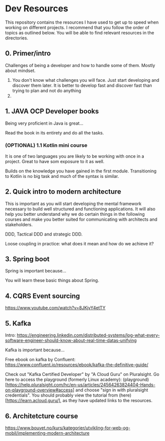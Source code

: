 # Dev Resources

This repository contains the resources I have used to get up to speed when working on different projects. I recommend that you follow the order of topics as outlined below. You will be able to find relevant resources in the directories. 

## 0. Primer/intro

Challenges of being a developer and how to handle some of them. Mostly about mindset.

1. You don't know what challenges you will face. Just start developing and discover them later. It is better to develop fast and discover fast than trying to plan and not do anything
2. 

## 1. JAVA OCP Developer books

Being very proficient in Java is great...

Read the book in its entirety and do all the tasks. 

### (OPTIONAL) 1.1 Kotlin mini course

It is one of two languages you are likely to be working with once in a project. Great to have som exposure to it as well.

Builds on the knowledge you have gained in the first module. Transitioning to Kotlin is no big task and much of the syntax is similar.

## 2. Quick intro to modern architecture

This is important as you will start developing the mental framework necessary to build well structured and functioning applications. It will also help you better understand why we do certain things in the following courses and make you better suited for communicating with architects and stakeholders.

DDD, Tactical DDD and strategic DDD.

Loose coupling in practice: what does it mean and how do we achieve it?

## 3. Spring boot

Spring is important because...

You will learn these basic things about Spring.

## 4. CQRS Event sourcing

https://www.youtube.com/watch?v=8JKjvY4etTY 

## 5. Kafka

Intro: https://engineering.linkedin.com/distributed-systems/log-what-every-software-engineer-should-know-about-real-time-datas-unifying

Kafka is important because...

Free ebook on kafka by Confluent: https://www.confluent.io/resources/ebook/kafka-the-definitive-guide/

Check out "Kafka Certified Developer" by "A Cloud Guru" on Pluralsight. Go here to access the playground (formerly Linux academy): (playground)[https://help.pluralsight.com/hc/en-us/articles/24564263824404-Hands-on-playground-overview#access] and choose "sign in with pluralsight credentials". You should probably view the tutorial from (here)[https://learn.acloud.guru/], as they have updated links to the resources.


## 6. Architetcture course

https://www.bouvet.no/kurs/kategorier/utvikling-for-web-og-mobil/implementing-modern-architecture
